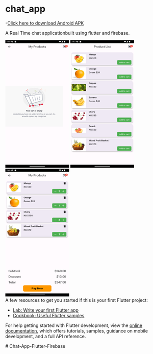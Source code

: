 # chat_app

-[Click here to download Android APK](https://drive.google.com/file/d/10aCnwNKKGQviPVl8W2nW0mIBs85kKJBk/view?usp=drive_link)

A Real Time chat applicationbuilt using flutter and firebase.


<div class="photo-gallery">
    <img src="https://github.com/gauravkakad1/Flutter-Shopping-Cart-App-SqfLite/blob/47543b154326ad9be4bac37c91061194d8525a89/images/3.png" style="width:200px; height:400px;">
    <img src="https://github.com/gauravkakad1/Flutter-Shopping-Cart-App-SqfLite/blob/ace832eef1a8b578799ffcdbd324eb19213e328c/images/1.png" style="width:200px; height:400px;">
    <img src="https://github.com/gauravkakad1/Flutter-Shopping-Cart-App-SqfLite/blob/ace832eef1a8b578799ffcdbd324eb19213e328c/images/2.png" style="width:200px; height:400px;">
</div>
A few resources to get you started if this is your first Flutter project:

- [Lab: Write your first Flutter app](https://docs.flutter.dev/get-started/codelab)
- [Cookbook: Useful Flutter samples](https://docs.flutter.dev/cookbook)

For help getting started with Flutter development, view the
[online documentation](https://docs.flutter.dev/), which offers tutorials,
samples, guidance on mobile development, and a full API reference.

#   C h a t - A p p - F l u t t e r - F i r e b a s e 
 
 
